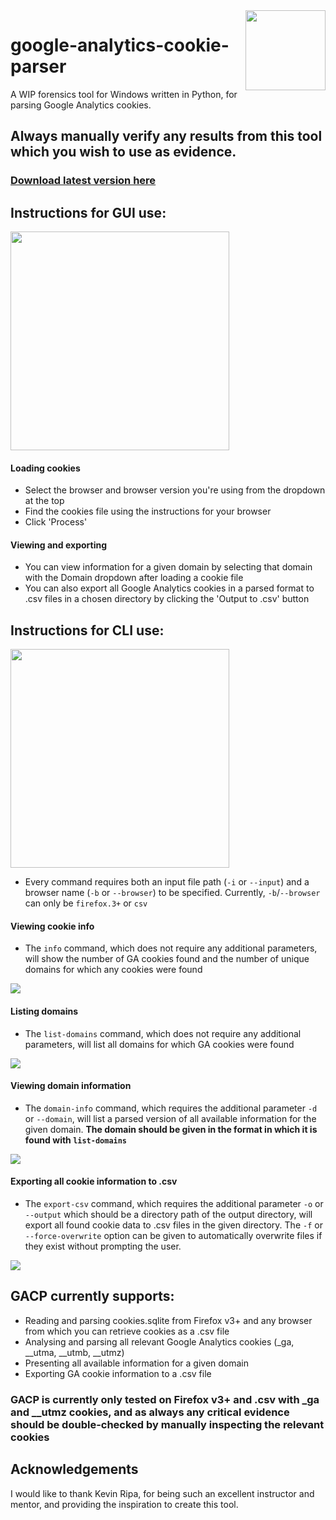 <img align="right" src="https://raw.githubusercontent.com/pbeart/google-analytics-cookie-parser/master/docs/project_icon_1024.png" width="128">

# google-analytics-cookie-parser
A WIP forensics tool for Windows written in Python, for parsing Google Analytics cookies.
## Always manually verify any results from this tool which you wish to use as evidence. 

### [Download latest version here](https://github.com/pbeart/google-analytics-cookie-parser/releases/latest)

## Instructions for GUI use:

<img src="https://raw.githubusercontent.com/pbeart/google-analytics-cookie-parser/master/docs/example_images/example1.png" width="350">

#### Loading cookies
+ Select the browser and browser version you're using from the dropdown at the top
+ Find the cookies file using the instructions for your browser
+ Click 'Process'

#### Viewing and exporting
+ You can view information for a given domain by selecting that domain with the Domain dropdown after loading a cookie file
+ You can also export all Google Analytics cookies in a parsed format to .csv files in a chosen directory by clicking the 'Output to .csv' button

## Instructions for CLI use:

<img src="https://raw.githubusercontent.com/pbeart/google-analytics-cookie-parser/master/docs/example_images/example_cli_1.png" width="350">

+ Every command requires both an input file path (`-i` or `--input`) and a browser name (`-b` or `--browser`) to be specified. Currently, `-b`/`--browser` can only be `firefox.3+` or `csv`

#### Viewing cookie info
+ The `info` command, which does not require any additional parameters, will show the number of GA cookies found and the number of unique domains for which any cookies were found

<img src="https://raw.githubusercontent.com/pbeart/google-analytics-cookie-parser/master/docs/example_images/example_cli_info.png">

#### Listing domains
+ The `list-domains` command, which does not require any additional parameters, will list all domains for which GA cookies were found

<img src="https://raw.githubusercontent.com/pbeart/google-analytics-cookie-parser/master/docs/example_images/example_cli_list_domains.png">

#### Viewing domain information
+ The `domain-info` command, which requires the additional parameter `-d` or `--domain`, will list a parsed version of all available information for the given domain. **The domain should be given in the format in which it is found with `list-domains`**

<img src="https://raw.githubusercontent.com/pbeart/google-analytics-cookie-parser/master/docs/example_images/example_cli_domain_info.png">

#### Exporting all cookie information to .csv
+ The `export-csv` command, which requires the additional parameter `-o` or `--output` which should be a directory path of the output directory, will export all found cookie data to .csv files in the given directory. The `-f` or `--force-overwrite` option can be given to automatically overwrite files if they exist without prompting the user.


<img src="https://raw.githubusercontent.com/pbeart/google-analytics-cookie-parser/master/docs/example_images/example_cli_export_csv.png">

## GACP currently supports:
* Reading and parsing cookies.sqlite from Firefox v3+ and any browser from which you can retrieve cookies as a .csv file
* Analysing and parsing all relevant Google Analytics cookies (\_ga, \_\_utma, \_\_utmb, \_\_utmz)
* Presenting all available information for a given domain
* Exporting GA cookie information to a .csv file

### GACP is currently only tested on Firefox v3+ and .csv with \_ga and \_\_utmz cookies, and as always any critical evidence should be double-checked by manually inspecting the relevant cookies

## Acknowledgements
I would like to thank Kevin Ripa, for being such an excellent instructor and mentor, and providing the inspiration to create this tool.

